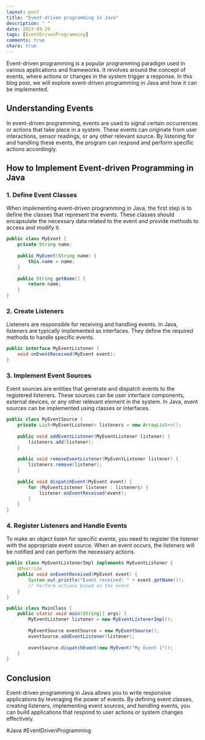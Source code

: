 ```yaml
---
layout: post
title: "Event-driven programming in Java"
description: " "
date: 2023-09-29
tags: [EventDrivenProgramming]
comments: true
share: true
---
```


Event-driven programming is a popular programming paradigm used in various applications and frameworks. It revolves around the concept of events, where actions or changes in the system trigger a response. In this blog post, we will explore event-driven programming in Java and how it can be implemented.

## Understanding Events

In event-driven programming, events are used to signal certain occurrences or actions that take place in a system. These events can originate from user interactions, sensor readings, or any other relevant source. By listening for and handling these events, the program can respond and perform specific actions accordingly.

## How to Implement Event-driven Programming in Java

### 1. Define Event Classes

When implementing event-driven programming in Java, the first step is to define the classes that represent the events. These classes should encapsulate the necessary data related to the event and provide methods to access and modify it.

```java
public class MyEvent {
    private String name;
    
    public MyEvent(String name) {
        this.name = name;
    }
    
    public String getName() {
        return name;
    }
}
```

### 2. Create Listeners

Listeners are responsible for receiving and handling events. In Java, listeners are typically implemented as interfaces. They define the required methods to handle specific events.

```java
public interface MyEventListener {
    void onEventReceived(MyEvent event);
}
```

### 3. Implement Event Sources

Event sources are entities that generate and dispatch events to the registered listeners. These sources can be user interface components, external devices, or any other relevant element in the system. In Java, event sources can be implemented using classes or interfaces.

```java
public class MyEventSource {
    private List<MyEventListener> listeners = new ArrayList<>();
    
    public void addEventListener(MyEventListener listener) {
        listeners.add(listener);
    }
    
    public void removeEventListener(MyEventListener listener) {
        listeners.remove(listener);
    }
    
    public void dispatchEvent(MyEvent event) {
        for (MyEventListener listener : listeners) {
            listener.onEventReceived(event);
        }
    }
}
```

### 4. Register Listeners and Handle Events

To make an object listen for specific events, you need to register the listener with the appropriate event source. When an event occurs, the listeners will be notified and can perform the necessary actions.

```java
public class MyEventListenerImpl implements MyEventListener {
    @Override
    public void onEventReceived(MyEvent event) {
        System.out.println("Event received: " + event.getName());
        // Perform actions based on the event
    }
}

public class MainClass {
    public static void main(String[] args) {
        MyEventListener listener = new MyEventListenerImpl();
        
        MyEventSource eventSource = new MyEventSource();
        eventSource.addEventListener(listener);
        
        eventSource.dispatchEvent(new MyEvent("My Event 1"));
    }
}
```

## Conclusion

Event-driven programming in Java allows you to write responsive applications by leveraging the power of events. By defining event classes, creating listeners, implementing event sources, and handling events, you can build applications that respond to user actions or system changes effectively.

#Java #EventDrivenProgramming